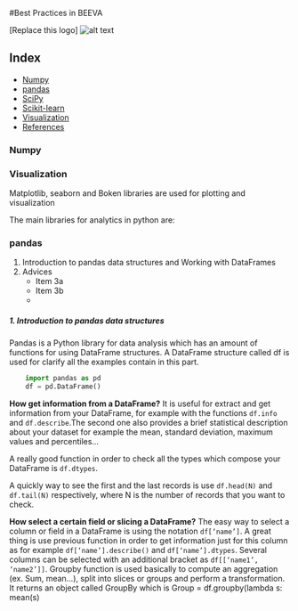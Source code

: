 #Best Practices in BEEVA

[Replace this logo] ![alt text](https://github.com/beeva/beeva-best-practices/blob/master/static/horizontal-beeva-logo.png "BEEVA")

## Index

* [Numpy](#numpy)
* [pandas](#pandas)
* [SciPy](#scipy)
* [Scikit-learn](#scikit-learn)
* [Visualization](#visualization)
* [References](#references)

### Numpy


### Visualization
Matplotlib, seaborn and Boken libraries are used for plotting and visualization


The main libraries for analytics in python are:

### pandas
1. Introduction to pandas data structures and Working with DataFrames
2. Advices
   * Item 3a
   * Item 3b
   * 

##### 1. Introduction to pandas data structures
Pandas is a Python library for data analysis which has an amount of functions for using DataFrame structures. A DataFrame structure called df is used for clarify all the examples contain in this part.

````python
    import pandas as pd
    df = pd.DataFrame()
````

**How get information from a DataFrame?**
It is useful for extract and get information from your DataFrame, for example with the functions `df.info` and `df.describe`.The second one also provides a brief statistical description about your dataset for example the mean, standard deviation, maximum values and percentiles…

A really good function in order to check all the types which compose your DataFrame is `df.dtypes`.

A quickly way to see the first and the last records is use `df.head(N)` and `df.tail(N)` respectively, where N is the number of records that you want to check.

**How select a certain field or slicing a DataFrame?**
The easy way to select a column or field in a DataFrame is using the notation `df[‘name’]`. A great thing is use previous function in order to get information just for this column as for example `df[‘name’].describe()` and `df[‘name’].dtypes`. Several columns can be selected with an additional bracket as `df[[‘name1’, ‘name2’]]`.
Groupby function is used basically to compute an aggregation (ex. Sum, mean…), split into slices or groups and perform a transformation. It returns an object called GroupBy which is 
Group = df.groupby(lambda s: mean(s)


